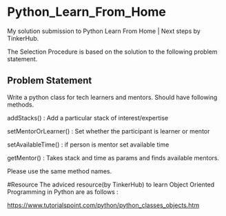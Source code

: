 # Python_Learn_From_Home
My solution submission to Python Learn From Home | Next steps by TinkerHub.

The Selection Procedure is based on the solution to the following problem statement.
## Problem Statement

Write a python class for tech learners and mentors. Should have following methods.

addStacks() : Add a particular stack of interest/expertise

setMentorOrLearner() : Set whether the participant is learner or mentor

setAvailableTime() : if person is mentor set available time

getMentor() : Takes stack and time as params and finds available mentors. 

Please use the same method names.

#Resource
The adviced resource(by TinkerHub) to learn Object Oriented Programming in Python are as follows :

https://www.tutorialspoint.com/python/python_classes_objects.htm
